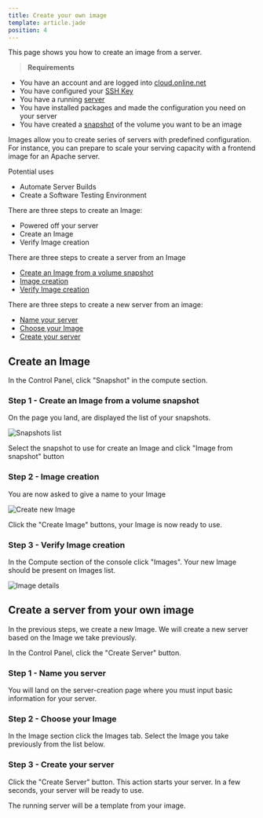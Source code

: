 ```yaml
---
title: Create your own image
template: article.jade
position: 4
---
```


This page shows you how to create an image from a server.

> <strong>Requirements</strong>
- You have an account and are logged into [cloud.online.net](//cloud.online.net)
- You have configured your [SSH Key](/account/ssh_keys.html)
- You have a running [server](/howto/create_instance.html)
- You have installed packages and made the configuration you need on your server
- You have created a [snapshot](/howto/create_instance.html) of the volume you want to be an image

Images allow you to create series of servers with predefined configuration.<br/>
For instance, you can prepare to scale your serving capacity with a frontend image for an Apache server.

Potential uses

- Automate Server Builds
- Create a Software Testing Environment

There are three steps to create an Image:

- Powered off your server
- Create an Image
- Verify Image creation

There are three steps to create a server from an Image

- [Create an Image from a volume snapshot](/howto/create_image.html#step-1-create-an-image-from-a-volume-snapshot)
- [Image creation](/howto/create_image.html#step-2-image-creation)
- [Verify Image creation](/howto/create_image.html#step-3-verify-image-creation)

There are three steps to create a new server from an image:

- [Name your server](/howto/create_image.html#step-1-name-you-server)
- [Choose your Image](/howto/create_image.html#step-2-choose-your-image)
- [Create your server](/howto/create_image.html#step-3-create-your-server)


## Create an Image

In the Control Panel, click "Snapshot" in the compute section.

### Step 1 - Create an Image from a volume snapshot

On the page you land, are displayed the list of your snapshots.

![Snapshots list](../../images/create_image_from_snapshot.png "Snapshots list")

Select the snapshot to use for create an Image and click "Image from snapshot" button

### Step 2 - Image creation

You are now asked to give a name to your Image

![Create new Image](../../images/create_image.png "Create new Image")

Click the "Create Image" buttons, your Image is now ready to use.

### Step 3 - Verify Image creation

In the Compute section of the console click "Images". Your new Image should be present on Images list.

![Image details](../../images/image_details.png "Image details")

## Create a server from your own image

In the previous steps, we create a new Image.
We will create a new server based on the Image we take previously.

In the Control Panel, click the "Create Server" button.

###  Step 1 - Name you server

You will land on the server-creation page where you must input basic information for your server.

### Step 2 - Choose your Image

In the Image section click the Images tab.
Select the Image you take previously from the list below.

### Step 3 - Create your server

Click the "Create Server" button. This action starts your server. In a few seconds, your server will be ready to use.

The running server will be a template from your image.

